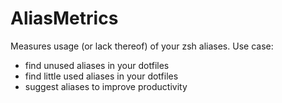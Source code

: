 # AliasMetrics

Measures usage (or lack thereof) of your zsh aliases.
Use case:
- find unused aliases in your dotfiles
- find little used aliases in your dotfiles
- suggest aliases to improve productivity

